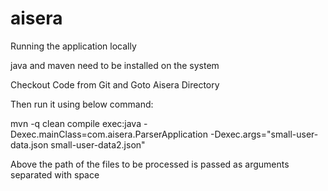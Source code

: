 # aisera
Running the application locally

java and maven need to be installed on the system

Checkout Code from Git and Goto Aisera Directory

Then run it using below command: 

mvn -q clean compile exec:java -Dexec.mainClass=com.aisera.ParserApplication -Dexec.args="small-user-data.json small-user-data2.json"

Above the path of the files to be processed is passed as arguments separated with space
